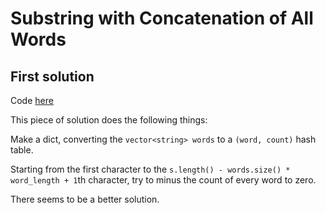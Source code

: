 # Substring with Concatenation of All Words

## First solution

Code [here](solution_1.cpp)

This piece of solution does the following things:

Make a dict, converting the `vector<string> words` to a `(word, count)` hash table.

Starting from the first character to the `s.length() - words.size() * word_length + 1`th character, try to minus the count of every word to zero.

There seems to be a better solution.
